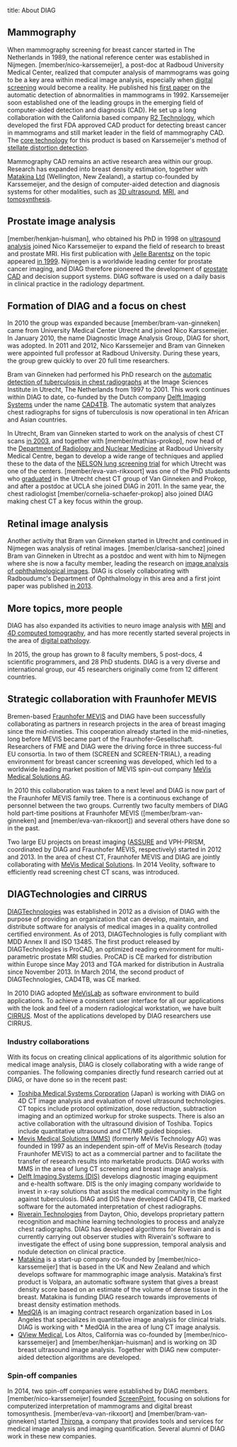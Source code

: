 title: About DIAG


## Mammography
When mammography screening for breast cancer started in The Netherlands in 1989, the national reference center was established in Nijmegen. [member/nico-karssemeijer], a post-doc at Radboud University Medical Center, realized that computer analysis of mammograms was going to be a key area within medical image analysis, especially when [digital screening](/publications/nab90) would become a reality. He published his [first paper](/publications/kars92) on the automatic detection of abnormalities in mammograms in 1992. Karssemeijer soon established one of the leading groups in the emerging field of computer-aided detection and diagnosis (CAD). He set up a long collaboration with the California based company [R2 Technology](http://web.archive.org/web/19981111190238/http://www.r2tech.com/), which developed the first FDA approved CAD product for detecting breast cancer in mammograms and still market leader in the field of mammography CAD. The [core technology](http://web.archive.org/web/19981111190238/http://www.r2tech.com/) for this product is based on Karssemeijer's method of [stellate distortion detection](/publications/kars96a).

Mammography CAD remains an active research area within our group. Research has expanded into breast density estimation, together with [Matakina Ltd](http://www.matakina.com/) (Wellington, New Zealand), a startup co-founded by Karssemeijer, and the design of computer-aided detection and diagnosis systems for other modalities, such as [3D ultrasound](/publications/tan13a), [MRI](/publications/gube15b), and [tomosynthesis](/publications/schi13a).

## Prostate image analysis
[member/henkjan-huisman], who obtained his PhD in 1998 on [ultrasound analysis](/publications/huis98c) joined Nico Karssemeijer to expand the field of research to breast and prostate MRI. His first publication with [Jelle Barentsz](https://www.radboudumc.nl/en/people/jelle-barentsz) on the topic appeared [in 1999](/publications/bare99). Nijmegen is a worldwide leading center for prostate cancer imaging, and DIAG therefore pioneered the development of [prostate CAD](/publications/vos10) and decision support systems. DIAG software is used on a daily basis in clinical practice in the radiology department.

## Formation of DIAG and a focus on chest
In 2010 the group was expanded because [member/bram-van-ginneken] came from University Medical Center Utrecht and joined Nico Karssemeijer. In January 2010, the name Diagnostic Image Analysis Group, DIAG for short, was adopted. In 2011 and 2012, Nico Karssemeijer and Bram van Ginneken were appointed full professor at Radboud University. During these years, the group grew quickly to over 20 full time researchers.

Bram van Ginneken had performed his PhD research on the [automatic detection of tuberculosis in chest radiographs](/publications/ginn01a) at the Image Sciences Institute in Utrecht, The Netherlands from 1997 to 2001. This work continues within DIAG to date, co-funded by the Dutch company [Delft Imaging Systems](http://www.delftimagingsystems.com/) under the name [CAD4TB](http://diagnijmegen.nl/index.php/CAD4TB). The automatic system that analyzes chest radiographs for signs of tuberculosis is now operational in ten African and Asian countries.

In Utrecht, Bram van Ginneken started to work on the analysis of chest CT scans [in 2003](/publications/slui03), and together with [member/mathias-prokop], now head of the [Department of Radiology and Nuclear Medicine](http://www.radboudimaging.nl/index.php/Home) at Radboud University Medical Centre, began to develop a wide range of techniques and applied these to the data of the [NELSON lung screening trial](http://www.nejm.org/doi/full/10.1056/NEJMoa0906085) for which Utrecht was one of the centers. [member/eva-van-rikxoort] was one of the PhD students who [graduated](/publications/rikx09d) in the Utrecht chest CT group of Van Ginneken and Prokop, and after a postdoc at UCLA she joined DIAG in 2011. In the same year, the chest radiologist [member/cornelia-schaefer-prokop] also joined DIAG making chest CT a key focus within the group.

## Retinal image analysis
Another activity that Bram van Ginneken started in Utrecht and continued in Nijmegen was analysis of retinal images. [member/clarisa-sanchez] joined Bram van Ginneken in Utrecht as a postdoc and went with him to Nijmegen where she is now a faculty member, leading the research on [image analysis of ophthalmological images](https://www.a-eyeresearch.nl/). DIAG is closely collaborating with Radboudumc's Department of Ophthalmology in this area and a first joint paper was published [in 2013](/publications/grin13).

## More topics, more people
DIAG has also expanded its activities to neuro image analysis with [MRI](http://diagnijmegen.nl/index.php/White_Matter_Lesions) and [4D computed tomography](http://diagnijmegen.nl/index.php/4DCT), and has more recently started several projects in the area of [digital pathology](https://www.computationalpathologygroup.eu/).

In 2015, the group has grown to 8 faculty members, 5 post-docs, 4 scientific programmers, and 28 PhD students. DIAG is a very diverse and international group, our 45 researchers originally come from 12 different countries.

## Strategic collaboration with Fraunhofer MEVIS
Bremen-based [Fraunhofer MEVIS](http://www.mevis.fraunhofer.de/en.html) and DIAG have been successfully collaborating as partners in research projects in the area of breast imaging since the mid-nineties. This cooperation already started in the mid-nineties, long before MEVIS became part of the Fraunhofer-Gesellschaft. Researchers of FME and DIAG were the driving force in three success-ful EU consortia. In two of them (SCREEN and SCREEN-TRIAL), a reading environment for breast cancer screening was developed, which led to a worldwide leading market position of MEVIS spin-out company [MeVis Medical Solutions AG](http://www.mevis.de/).

In 2010 this collaboration was taken to a next level and DIAG is now part of the Fraunhofer MEVIS family tree. There is a continuous exchange of personnel between the two groups. Currently two faculty members of DIAG hold part-time positions at Fraunhofer MEVIS ([member/bram-van-ginneken] and [member/eva-van-rikxoort]) and several others have done so in the past.

Two large EU projects on breast imaging ([ASSURE](http://www.assure-project.eu/) and VPH-PRISM, coordinated by DIAG and Fraunhofer MEVIS, respectively) started in 2012 and 2013. In the area of chest CT, Fraunhofer MEVIS and DIAG are jointly collaborating with [MeVis Medical Solutions](http://www.mevis.de/). In 2014 Veolity, software to efficiently read screening chest CT scans, was introduced.

## DIAGTechnologies and CIRRUS
[DIAGTechnologies](http://www.diagtechnologies.com/) was established in 2012 as a division of DIAG with the purpose of providing an organization that can develop, maintain, and distribute software for analysis of medical images in a quality controlled certified environment. As of 2013, DIAGTechnologies is fully compliant with MDD Annex II and ISO 13485. The first product released by DIAGTechnologies is ProCAD, an optimized reading environment for multi-parametric prostate MRI studies. ProCAD is CE marked for distribution within Europe since May 2013 and TGA marked for distribution in Australia since November 2013. In March 2014, the second product of DIAGTechnologies, CAD4TB, was CE marked.

In 2010 DIAG adopted [MeVisLab](http://www.mevislab.de/) as software environment to build applications. To achieve a consistent user interface for all our applications with the look and feel of a modern radiological workstation, we have built [CIRRUS](https://rse.diagnijmegen.nl/software/cirrus/). Most of the applications developed by DIAG researchers use CIRRUS.

### Industry collaborations
With its focus on creating clinical applications of its algorithmic solution for medical image analysis, DIAG is closely collaborating with a wide range of companies. The following companies directly fund research carried out at DIAG, or have done so in the recent past:

* [Toshiba Medical Systems Corporation](http://www.toshibamedicalsystems.com/corporate/global/japan.html) (Japan) is working with DIAG on 4D CT image analysis and evaluation of novel ultrasound technologies. CT topics include protocol optimization, dose reduction, subtraction imaging and an optimized workup for stroke suspects. There is also an active collaboration with the ultrasound division of Toshiba. Topics include quantitative ultrasound and CT/MR guided biopsies.
* [Mevis Medical Solutions (MMS)](http://www.mevis.de/) (formerly MeVis Technology AG) was founded in 1997 as an independent spin-off of MeVis Research (today Fraunhofer MEVIS) to act as a commercial partner and to facilitate the transfer of research results into marketable products. DIAG works with MMS in the area of lung CT screening and breast image analysis.
* [Delft Imaging Systems (DIS)](http://www.delftimagingsystems.com/) develops diagnostic imaging equipment and e-health software. DIS is the only imaging company worldwide to invest in x-ray solutions that assist the medical community in the fight against tuberculosis. DIAG and DIS have developed CAD4TB, CE marked software for the automated interpretation of chest radiographs.
* [Riverain Technologies](http://www.riveraintech.com/) from Dayton, Ohio, develops proprietary pattern recognition and machine learning technologies to process and analyze chest radiographs. DIAG has developed algorithms for Riverain and is currently carrying out observer studies with Riverain's software to investigate the effect of using bone suppression, temporal analysis and nodule detection on clinical practice.
* [Matakina](http://www.matakina.com/) is a start-up company co-founded by [member/nico-karssemeijer] that is based in the UK and New Zealand and which develops software for mammographic image analysis. Matakina’s first product is Volpara, an automatic software system that gives a breast density score based on an estimate of the volume of dense tissue in the breast. Matakina is funding DIAG research towards improvements of breast density estimation methods.
* [MedQIA](http://www.medqia.org/) is an imaging contract research organization based in Los Angeles that specializes in quantitative image analysis for clinical trials. DIAG is working with * MedQIA in the area of lung CT image analysis.
* [QView Medical](http://www.qviewmedical.com/), Los Altos, California was co-founded by [member/nico-karssemeijer] and [member/henkjan-huisman] and is working on 3D breast ultrasound image analysis. Together with DIAG new computer-aided detection algorithms are developed.

### Spin-off companies
In 2014, two spin-off companies were established by DIAG members. [member/nico-karssemeijer] founded [ScreenPoint](http://www.screenpoint-medical.com/), focusing on solutions for computerized interpretation of mammograms and digital breast tomosynthesis. [member/eva-van-rikxoort] and [member/bram-van-ginneken] started [Thirona](http://www.thirona.eu/), a company that provides tools and services for medical image analysis and imaging quantification. Several alumni of DIAG work in these new companies.